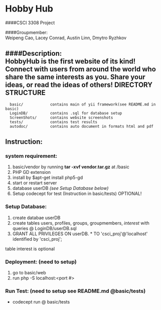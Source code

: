 # Hobby Hub
####CSCI 3308 Project  
  
####Groupmember:  
Weipeng Cao, Lacey Conrad, Austin Linn, Dmytro Ryzhkov  
  
####Description:  
HobbyHub is the first website of its kind! Connect with users from around the world who share the same interests as you. Share your ideas, or read the ideas of others!
DIRECTORY STRUCTURE
-------------------
      basic/            contains main of yii framework(see README.md in basic)
      LoginDB/          contains .sql for database setup
      ScreenShots/      contains website screenshots
      tests/       		contains test results
      autodoc/			contains auto document in formats html and pdf
      
## Instruction:

### system requirement: 
1. basic/vendor by running **tar -xvf vendor.tar.gz** at /basic
2. PHP GD extension
  1. install by $apt-get install php5-gd
  2. start or restart server
3. database userDB *(see Setup Database below)*
4. Setup codecept for test (Instruction in basic/tests) OPTIONAL!

### Setup Database:
1. create databae userDB
2. create tables users, profiles, groups, groupmembers, *interest* with queries @ LoginDB/userDB.sql
3. GRANT ALL PRIVILEGES ON userDB. * TO 'csci_proj'@'localhost' identified by 'csci_proj';
  
table interest is optional  
  

### Deployment: (need to setup)
1. go to basic/web
2. run php -S localhost:<port #> 

### Run Test: (need to setup see README.md @basic/tests)
- codecept run @ basic/tests



